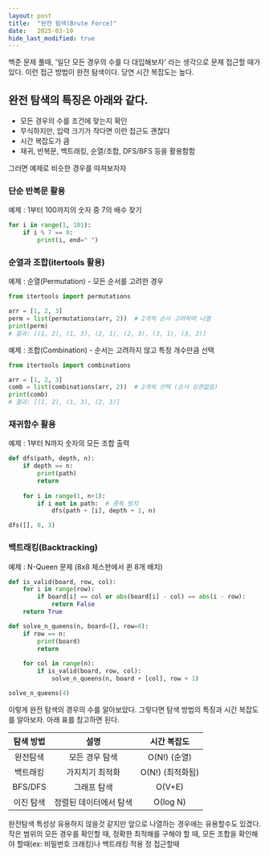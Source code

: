 ```yaml
---
layout: post
title:  "완전 탐색(Brute Force)"
date:   2025-03-19
hide_last_modified: true
---
```

백준 문제 풀때, '일단 모든 경우의 수를 다 대입해보자' 라는 생각으로 문제 접근할 때가 있다. 이런 접근 방법이 완전 탐색이다. 당연 시간 복잡도는 높다. 

## 완전 탐색의 특징은 아래와 같다.

- 모든 경우의 수를 조건에 맞는지 확인
- 무식하지만, 입력 크기가 작다면 이런 접근도 괜찮다
- 시간 복잡도가 큼
- 재귀, 반복문, 백트래킹, 순열/조합, DFS/BFS 등을 활용함함

그러면 예제로 비슷한 경우를 따져보자자

### 단순 반복문 활용

예제 : 1부터 100까지의 숫자 중 7의 배수 찾기
~~~python
for i in range(1, 101):
    if i % 7 == 0:
        print(i, end=" ")
~~~
### 순열과 조합(itertools 활용)

예제 : 순열(Permutation) - 모든 순서를 고려한 경우
~~~python
from itertools import permutations

arr = [1, 2, 3]
perm = list(permutations(arr, 2))  # 2개씩 순서 고려하여 나열
print(perm)
# 결과: [(1, 2), (1, 3), (2, 1), (2, 3), (3, 1), (3, 2)]
~~~


예제 : 조합(Combination) - 순서는 고려하지 않고 특정 개수만큼 선택
~~~python
from itertools import combinations

arr = [1, 2, 3]
comb = list(combinations(arr, 2))  # 2개씩 선택 (순서 상관없음)
print(comb)
# 결과: [(1, 2), (1, 3), (2, 3)]
~~~

### 재귀함수 활용

예제 : 1부터 N까지 숫자의 모든 조합 출력
~~~python
def dfs(path, depth, n):
    if depth == n:
        print(path)
        return
    
    for i in range(1, n+1):
        if i not in path:  # 중복 방지
            dfs(path + [i], depth + 1, n)

dfs([], 0, 3)
~~~


### 백트래킹(Backtracking)

예제 : N-Queen 문제 (8x8 체스판에서 퀸 8개 배치)
~~~python
def is_valid(board, row, col):
    for i in range(row):
        if board[i] == col or abs(board[i] - col) == abs(i - row):
            return False
    return True

def solve_n_queens(n, board=[], row=0):
    if row == n:
        print(board)
        return
    
    for col in range(n):
        if is_valid(board, row, col):
            solve_n_queens(n, board + [col], row + 1)

solve_n_queens(4)
~~~
이렇게 완전 탐색의 경우의 수를 알아보았다. 그렇다면 탐색 방법의 특징과 시간 복잡도를 알아보자. 아래 표를 참고하면 된다.

| 탐색 방법 | 설명 | 시간 복잡도 |
|:---:|:---:|:---:|
| 완전탐색 | 모든 경우 탐색 | O(N!) (순열) |
| 백트래킹 | 가지치기 최적화 | O(N!) (최적화됨) |
| BFS/DFS | 그래프 탐색 | O(V+E) |
| 이진 탐색 | 정렬된 데이터에서 탐색 | O(log N) |

완전탐색 특성상 유용하지 않을것 같지만 앞으로 나열하는 경우에는 유용할수도 있겠다. 작은 범위의 모든 경우를 확인할 때, 정확한 최적해를 구해야 할 때, 모든 조합을 확인해야 할때(ex: 비밀번호 크래킹)나 백트래킹 적용 정 접근할때